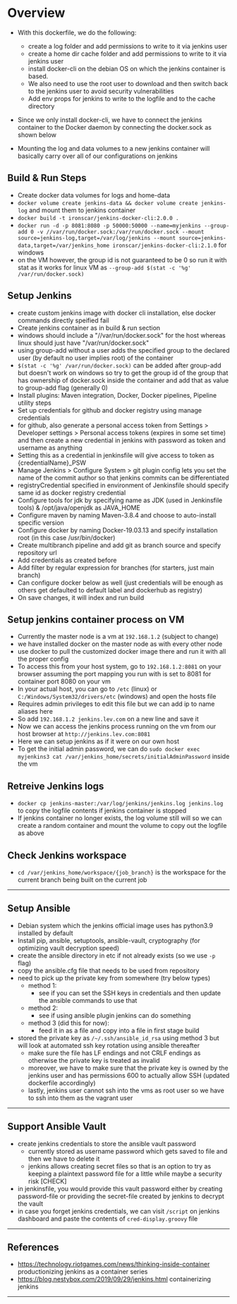 # Overview

 - With this dockerfile, we do the following:
   - create a log folder and add permissions to write to it via jenkins user
   - create a home dir cache folder and add permissions to write to it via jenkins user
   - install docker-cli on the debian OS on which the jenkins container is based.
   - We also need to use the root user to download and then switch back to the jenkins user to avoid security vulnerabilities
   - Add env props for jenkins to write to the logfile and to the cache directory


- Since we only install docker-cli, we have to connect the jenkins container to the Docker daemon by connecting the docker.sock as shown below
- Mounting the log and data volumes to a new jenkins container will basically carry over all of our configurations on jenkins

## Build & Run Steps

- Create docker data volumes for logs and home-data
- ```docker volume create jenkins-data && docker volume create jenkins-log``` and mount them to jenkins container
- ```docker build -t ironscar/jenkins-docker-cli:2.0.0 .```
- ```docker run -d -p 8081:8080 -p 50000:50000 --name=myjenkins --group-add 0 -v //var/run/docker.sock:/var/run/docker.sock --mount source=jenkins-log,target=/var/log/jenkins --mount source=jenkins-data,target=/var/jenkins_home ironscar/jenkins-docker-cli:2.1.0``` for windows
- on the VM however, the group id is not guaranteed to be 0 so run it with stat as it works for linux VM as `--group-add $(stat -c '%g' /var/run/docker.sock)` 

## Setup Jenkins

- create custom jenkins image with docker cli installation, else docker commands directly speified fail
- Create jenkins container as in build & run section
- windows should include a "//var/run/docker.sock" for the host whereas linux should just have "/var/run/docker.sock"
- using group-add without a user adds the specified group to the declared user (by default no user implies root) of the container
- `$(stat -c '%g' /var/run/docker.sock)` can be added after group-add but doesn't work on windows so try to get the group id of the group that has ownership of docker.sock inside the container and add that as value to group-add flag (generally 0)
- Install plugins: Maven integration, Docker, Docker pipelines, Pipeline utility steps
- Set up credentials for github and docker registry using manage credentials
- for github, also generate a personal access token from Settings > Developer settings > Personal access tokens (expires in some set time) and then create a new credential in jenkins with password as token and username as anything
- Setting this as a credential in jenkinsfile will give access to token as {credentialName}_PSW
- Manage Jenkins > Configure System > git plugin config lets you set the name of the commit author so that jenkins commits can be differentiated
- registryCredential specified in environment of Jenkinsfile should specify same id as docker registry credential
- Configure tools for jdk by specifying name as JDK (used in Jenkinsfile tools) & /opt/java/openjdk as JAVA_HOME
- Configure maven by naming Maven-3.8.4 and choose to auto-install specific version
- Configure docker by naming Docker-19.03.13 and specify installation root (in this case /usr/bin/docker)
- Create multibranch pipeline and add git as branch source and specify repository url
- Add credentials as created before
- Add filter by regular expression for branches (for starters, just main branch)
- Can configure docker below as well (just credentials will be enough as others get defaulted to default label and dockerhub as registry)
- On save changes, it will index and run build

## Setup jenkins container process on VM

- Currently the master node is a vm at `192.168.1.2` (subject to change)
- we have installed docker on the master node as with every other node
- use docker to pull the customized docker image there and run it with all the proper config
- To access this from your host system, go to `192.168.1.2:8081` on your browser assuming the port mapping you run with is set to 8081 for container port 8080 on your vm
- In your actual host, you can go to `/etc` (linux) or `C:/Windows/System32/drivers/etc` (windows) and open the hosts file
- Requires admin privileges to edit this file but we can add ip to name aliases here
- So add `192.168.1.2 jenkins.lev.com` on a new line and save it 
- Now we can access the jenkins process running on the vm from our host browser at `http://jenkins.lev.com:8081`
- Here we can setup jenkins as if it were on our own host
- To get the initial admin password, we can do `sudo docker exec myjenkins3 cat /var/jenkins_home/secrets/initialAdminPassword` inside the vm

## Retreive Jenkins logs

- ```docker cp jenkins-master:/var/log/jenkins/jenkins.log jenkins.log``` to copy the logfile contents if jenkins container is stopped
- If jenkins container no longer exists, the log volume still will so we can create a random container and mount the volume to copy out the logfile as above

## Check Jenkins workspace

- `cd /var/jenkins_home/workspace/{job_branch}` is the workspace for the current branch being built on the current job

---

## Setup Ansible

- Debian system which the jenkins official image uses has python3.9 installed by default
- Install pip, ansible, setuptools, ansible-vault, cryptography (for optimizing vault decryption speed)
- create the ansible directory in etc if not already exists (so we use `-p` flag)
- copy the ansible.cfg file that needs to be used from repository
- need to pick up the private key from somewhere (try below types)
  - method 1:
    - see if you can set the SSH keys in credentials and then update  the ansible commands to use that
  - method 2:
    - see if using ansible plugin jenkins can do something
  - method 3 (did this for now):
    - feed it in as a file and copy into a file in first stage build
- stored the private key as `/~/.ssh/ansible_id_rsa` using method 3 but will look at automated ssh key rotation using ansible thereafter
  - make sure the file has LF endings and not CRLF endings as otherwise the private key is treated as invalid
  - moreover, we have to make sure that the private key is owned by the jenkins user and has permissions 600 to actually allow SSH (updated dockerfile accordingly)
  - lastly, jenkins user cannot ssh into the vms as root user so we have to ssh into them as the vagrant user

---

## Support Ansible Vault

- create jenkins credentials to store the ansible vault password
  - currently stored as username password which gets saved to file and then we have to delete it
  - jenkins allows creating secret files so that is an option to try as keeping a plaintext password file for a little while maybe a security risk [CHECK]
- in jenkinsfile, you would provide this vault password either by creating password-file or providing the secret-file created by jenkins to decrypt the vault
- in case you forget jenkins credentials, we can visit `/script` on jenkins dashboard and paste the contents of `cred-display.groovy` file

---

## References

- https://technology.riotgames.com/news/thinking-inside-container productionizing jenkins as a container series
- https://blog.nestybox.com/2019/09/29/jenkins.html containerizing jenkins

---
